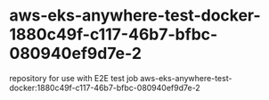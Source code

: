 # aws-eks-anywhere-test-docker-1880c49f-c117-46b7-bfbc-080940ef9d7e-2
repository for use with E2E test job aws-eks-anywhere-test-docker:1880c49f-c117-46b7-bfbc-080940ef9d7e-2

